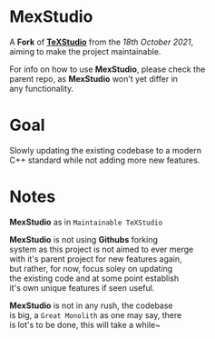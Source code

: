 
[TeXStudio]: https://github.com/texstudio-org/texstudio


# MexStudio

A **Fork** of **[TeXStudio]** from the *18th October 2021*,<br>
aiming to make the project maintainable.

For info on how to use **MexStudio**, please check the<br>
parent repo, as **MexStudio** won't yet differ in<br>
any functionality.

# Goal

Slowly updating the existing codebase to a modern<br>
C++ standard while not adding more new features.

# Notes

**MexStudio** as in `Maintainable TeXStudio`

**MexStudio** is not using **Githubs** forking<br>
system as this project is not aimed to ever merge<br>
with it's parent project for new features again,<br>
but rather, for now, focus soley on updating<br>
the existing code and at some point establish<br>
it's own unique features if seen useful.

**MexStudio** is not in any rush, the codebase<br>
is big, a `Great Monolith` as one may say, there<br>
is lot's to be done, this will take a while~
